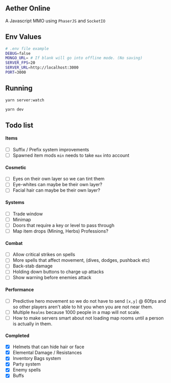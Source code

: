 ## Aether Online

A Javascript MMO using `PhaserJS` and `SocketIO`

## Env Values

```bash
# .env file example
DEBUG=false
MONGO_URL= # If blank will go into offline mode. (No saving)
SERVER_FPS=20
SERVER_URL=http://localhost:3000
PORT=3000
```

## Running

```bash
yarn server:watch
```

```bash
yarn dev
```

## Todo list

#### Items

- [ ] Suffix / Prefix system improvements
- [ ] Spawned item mods `min` needs to take `max` into account

#### Cosmetic

- [ ] Eyes on their own layer so we can tint them
- [ ] Eye-whites can maybe be their own layer?
- [ ] Facial hair can maybe be their own layer?

#### Systems

- [ ] Trade window
- [ ] Minimap
- [ ] Doors that require a key or level to pass through
- [ ] Map item drops (Mining, Herbs) Professions?

#### Combat

- [ ] Allow critical strikes on spells
- [ ] More spells that affect movement, (dives, dodges, pushback etc)
- [ ] Back-stab damage
- [ ] Holding down buttons to charge up attacks
- [ ] Show warning before enemies attack

#### Performance

- [ ] Predictive hero movement so we do not have to send `[x,y]` @ 60fps and so other players aren't able to hit you when you are not near them.
- [ ] Multiple `Realms` because 1000 people in a map will not scale.
- [ ] How to make servers smart about not loading map rooms until a person is actually in them.

#### Completed

- [x] Helmets that can hide hair or face
- [x] Elemental Damage / Resistances
- [x] Inventory Bags system
- [x] Party system
- [x] Enemy spells
- [x] Buffs
